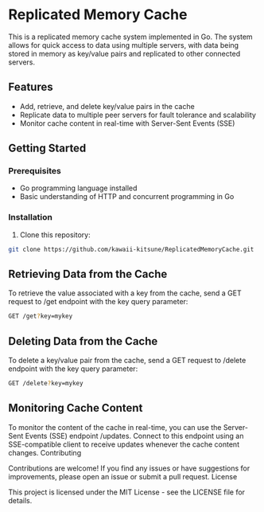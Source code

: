 # Replicated Memory Cache

This is a replicated memory cache system implemented in Go. The system allows for quick access to data using multiple servers, with data being stored in memory as key/value pairs and replicated to other connected servers.

## Features

- Add, retrieve, and delete key/value pairs in the cache
- Replicate data to multiple peer servers for fault tolerance and scalability
- Monitor cache content in real-time with Server-Sent Events (SSE)

## Getting Started

### Prerequisites

- Go programming language installed
- Basic understanding of HTTP and concurrent programming in Go

### Installation

1. Clone this repository:

```bash
git clone https://github.com/kawaii-kitsune/ReplicatedMemoryCache.git
```
## Retrieving Data from the Cache

To retrieve the value associated with a key from the cache, send a GET request to /get endpoint with the key query parameter:

```bash
GET /get?key=mykey
```
## Deleting Data from the Cache

To delete a key/value pair from the cache, send a GET request to /delete endpoint with the key query parameter:


```bash
GET /delete?key=mykey
```
## Monitoring Cache Content

To monitor the content of the cache in real-time, you can use the Server-Sent Events (SSE) endpoint /updates. Connect to this endpoint using an SSE-compatible client to receive updates whenever the cache content changes.
Contributing

Contributions are welcome! If you find any issues or have suggestions for improvements, please open an issue or submit a pull request.
License

This project is licensed under the MIT License - see the LICENSE file for details.
 